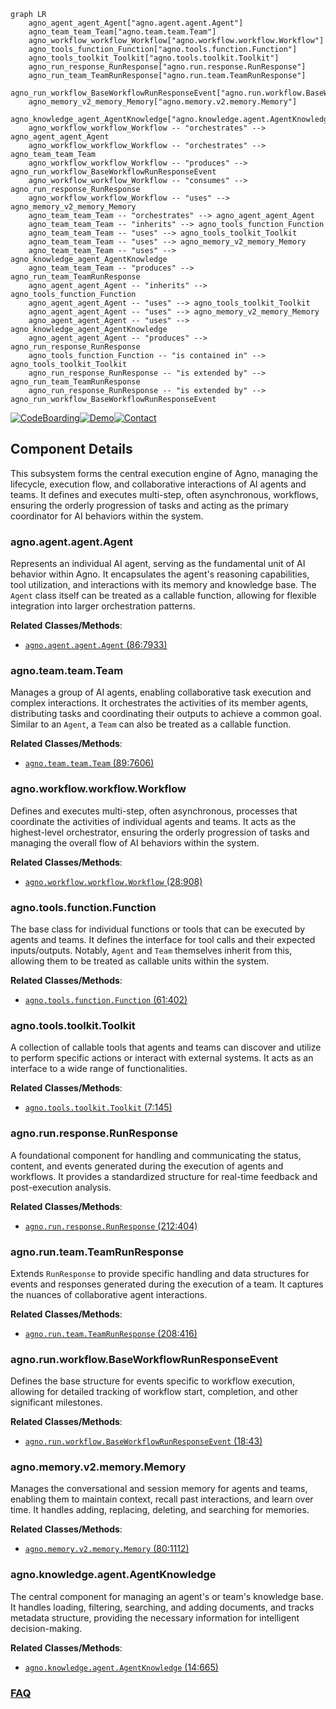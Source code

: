```mermaid
graph LR
    agno_agent_agent_Agent["agno.agent.agent.Agent"]
    agno_team_team_Team["agno.team.team.Team"]
    agno_workflow_workflow_Workflow["agno.workflow.workflow.Workflow"]
    agno_tools_function_Function["agno.tools.function.Function"]
    agno_tools_toolkit_Toolkit["agno.tools.toolkit.Toolkit"]
    agno_run_response_RunResponse["agno.run.response.RunResponse"]
    agno_run_team_TeamRunResponse["agno.run.team.TeamRunResponse"]
    agno_run_workflow_BaseWorkflowRunResponseEvent["agno.run.workflow.BaseWorkflowRunResponseEvent"]
    agno_memory_v2_memory_Memory["agno.memory.v2.memory.Memory"]
    agno_knowledge_agent_AgentKnowledge["agno.knowledge.agent.AgentKnowledge"]
    agno_workflow_workflow_Workflow -- "orchestrates" --> agno_agent_agent_Agent
    agno_workflow_workflow_Workflow -- "orchestrates" --> agno_team_team_Team
    agno_workflow_workflow_Workflow -- "produces" --> agno_run_workflow_BaseWorkflowRunResponseEvent
    agno_workflow_workflow_Workflow -- "consumes" --> agno_run_response_RunResponse
    agno_workflow_workflow_Workflow -- "uses" --> agno_memory_v2_memory_Memory
    agno_team_team_Team -- "orchestrates" --> agno_agent_agent_Agent
    agno_team_team_Team -- "inherits" --> agno_tools_function_Function
    agno_team_team_Team -- "uses" --> agno_tools_toolkit_Toolkit
    agno_team_team_Team -- "uses" --> agno_memory_v2_memory_Memory
    agno_team_team_Team -- "uses" --> agno_knowledge_agent_AgentKnowledge
    agno_team_team_Team -- "produces" --> agno_run_team_TeamRunResponse
    agno_agent_agent_Agent -- "inherits" --> agno_tools_function_Function
    agno_agent_agent_Agent -- "uses" --> agno_tools_toolkit_Toolkit
    agno_agent_agent_Agent -- "uses" --> agno_memory_v2_memory_Memory
    agno_agent_agent_Agent -- "uses" --> agno_knowledge_agent_AgentKnowledge
    agno_agent_agent_Agent -- "produces" --> agno_run_response_RunResponse
    agno_tools_function_Function -- "is contained in" --> agno_tools_toolkit_Toolkit
    agno_run_response_RunResponse -- "is extended by" --> agno_run_team_TeamRunResponse
    agno_run_response_RunResponse -- "is extended by" --> agno_run_workflow_BaseWorkflowRunResponseEvent
```
[![CodeBoarding](https://img.shields.io/badge/Generated%20by-CodeBoarding-9cf?style=flat-square)](https://github.com/CodeBoarding/GeneratedOnBoardings)[![Demo](https://img.shields.io/badge/Try%20our-Demo-blue?style=flat-square)](https://www.codeboarding.org/demo)[![Contact](https://img.shields.io/badge/Contact%20us%20-%20contact@codeboarding.org-lightgrey?style=flat-square)](mailto:contact@codeboarding.org)

## Component Details

This subsystem forms the central execution engine of Agno, managing the lifecycle, execution flow, and collaborative interactions of AI agents and teams. It defines and executes multi-step, often asynchronous, workflows, ensuring the orderly progression of tasks and acting as the primary coordinator for AI behaviors within the system.

### agno.agent.agent.Agent
Represents an individual AI agent, serving as the fundamental unit of AI behavior within Agno. It encapsulates the agent's reasoning capabilities, tool utilization, and interactions with its memory and knowledge base. The `Agent` class itself can be treated as a callable function, allowing for flexible integration into larger orchestration patterns.


**Related Classes/Methods**:

- <a href="https://github.com/agno-agi/agno/blob/master/libs/agno/agno/agent/agent.py#L86-L7933" target="_blank" rel="noopener noreferrer">`agno.agent.agent.Agent` (86:7933)</a>


### agno.team.team.Team
Manages a group of AI agents, enabling collaborative task execution and complex interactions. It orchestrates the activities of its member agents, distributing tasks and coordinating their outputs to achieve a common goal. Similar to an `Agent`, a `Team` can also be treated as a callable function.


**Related Classes/Methods**:

- <a href="https://github.com/agno-agi/agno/blob/master/libs/agno/agno/team/team.py#L89-L7606" target="_blank" rel="noopener noreferrer">`agno.team.team.Team` (89:7606)</a>


### agno.workflow.workflow.Workflow
Defines and executes multi-step, often asynchronous, processes that coordinate the activities of individual agents and teams. It acts as the highest-level orchestrator, ensuring the orderly progression of tasks and managing the overall flow of AI behaviors within the system.


**Related Classes/Methods**:

- <a href="https://github.com/agno-agi/agno/blob/master/libs/agno/agno/workflow/workflow.py#L28-L908" target="_blank" rel="noopener noreferrer">`agno.workflow.workflow.Workflow` (28:908)</a>


### agno.tools.function.Function
The base class for individual functions or tools that can be executed by agents and teams. It defines the interface for tool calls and their expected inputs/outputs. Notably, `Agent` and `Team` themselves inherit from this, allowing them to be treated as callable units within the system.


**Related Classes/Methods**:

- <a href="https://github.com/agno-agi/agno/blob/master/libs/agno/agno/tools/function.py#L61-L402" target="_blank" rel="noopener noreferrer">`agno.tools.function.Function` (61:402)</a>


### agno.tools.toolkit.Toolkit
A collection of callable tools that agents and teams can discover and utilize to perform specific actions or interact with external systems. It acts as an interface to a wide range of functionalities.


**Related Classes/Methods**:

- <a href="https://github.com/agno-agi/agno/blob/master/libs/agno/agno/tools/toolkit.py#L7-L145" target="_blank" rel="noopener noreferrer">`agno.tools.toolkit.Toolkit` (7:145)</a>


### agno.run.response.RunResponse
A foundational component for handling and communicating the status, content, and events generated during the execution of agents and workflows. It provides a standardized structure for real-time feedback and post-execution analysis.


**Related Classes/Methods**:

- <a href="https://github.com/agno-agi/agno/blob/master/libs/agno/agno/run/response.py#L212-L404" target="_blank" rel="noopener noreferrer">`agno.run.response.RunResponse` (212:404)</a>


### agno.run.team.TeamRunResponse
Extends `RunResponse` to provide specific handling and data structures for events and responses generated during the execution of a team. It captures the nuances of collaborative agent interactions.


**Related Classes/Methods**:

- <a href="https://github.com/agno-agi/agno/blob/master/libs/agno/agno/run/team.py#L208-L416" target="_blank" rel="noopener noreferrer">`agno.run.team.TeamRunResponse` (208:416)</a>


### agno.run.workflow.BaseWorkflowRunResponseEvent
Defines the base structure for events specific to workflow execution, allowing for detailed tracking of workflow start, completion, and other significant milestones.


**Related Classes/Methods**:

- <a href="https://github.com/agno-agi/agno/blob/master/libs/agno/agno/run/workflow.py#L18-L43" target="_blank" rel="noopener noreferrer">`agno.run.workflow.BaseWorkflowRunResponseEvent` (18:43)</a>


### agno.memory.v2.memory.Memory
Manages the conversational and session memory for agents and teams, enabling them to maintain context, recall past interactions, and learn over time. It handles adding, replacing, deleting, and searching for memories.


**Related Classes/Methods**:

- <a href="https://github.com/agno-agi/agno/blob/master/libs/agno/agno/memory/v2/memory.py#L80-L1112" target="_blank" rel="noopener noreferrer">`agno.memory.v2.memory.Memory` (80:1112)</a>


### agno.knowledge.agent.AgentKnowledge
The central component for managing an agent's or team's knowledge base. It handles loading, filtering, searching, and adding documents, and tracks metadata structure, providing the necessary information for intelligent decision-making.


**Related Classes/Methods**:

- <a href="https://github.com/agno-agi/agno/blob/master/libs/agno/agno/knowledge/agent.py#L14-L665" target="_blank" rel="noopener noreferrer">`agno.knowledge.agent.AgentKnowledge` (14:665)</a>




### [FAQ](https://github.com/CodeBoarding/GeneratedOnBoardings/tree/main?tab=readme-ov-file#faq)
